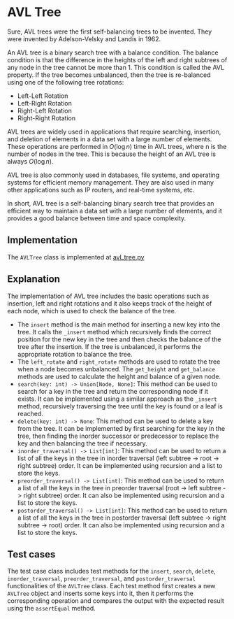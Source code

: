 # AVL Tree

Sure, AVL trees were the first self-balancing trees to be invented. They were invented by Adelson-Velsky and Landis in 1962.

An AVL tree is a binary search tree with a balance condition. The balance condition is that the difference in the heights of the left and right subtrees of any node in the tree cannot be more than 1. This condition is called the AVL property. If the tree becomes unbalanced, then the tree is re-balanced using one of the following tree rotations:

- Left-Left Rotation
- Left-Right Rotation
- Right-Left Rotation
- Right-Right Rotation

AVL trees are widely used in applications that require searching, insertion, and deletion of elements in a data set with a large number of elements. These operations are performed in $O(\log{n})$ time in AVL trees, where n is the number of nodes in the tree. This is because the height of an AVL tree is always $O(\log{n})$.

AVL tree is also commonly used in databases, file systems, and operating systems for efficient memory management. They are also used in many other applications such as IP routers, and real-time systems, etc.

In short, AVL tree is a self-balancing binary search tree that provides an efficient way to maintain a data set with a large number of elements, and it provides a good balance between time and space complexity.

## Implementation

The `AVLTree` class is implemented at [avl_tree.py](../../data_structures/avl_tree.py)

## Explanation

The implementation of AVL tree includes the basic operations such as insertion, left and right rotations and it also keeps track of the height of each node, which is used to check the balance of the tree.

- The `insert` method is the main method for inserting a new key into the tree. It calls the `_insert` method which recursively finds the correct position for the new key in the tree and then checks the balance of the tree after the insertion. If the tree is unbalanced, it performs the appropriate rotation to balance the tree.
- The `left_rotate` and `right_rotate` methods are used to rotate the tree when a node becomes unbalanced. The `get_height` and `get_balance` methods are used to calculate the height and balance of a given node.
- `search(key: int) -> Union[Node, None]`: This method can be used to search for a key in the tree and return the corresponding node if it exists. It can be implemented using a similar approach as the `_insert` method, recursively traversing the tree until the key is found or a leaf is reached.
- `delete(key: int) -> None`: This method can be used to delete a key from the tree. It can be implemented by first searching for the key in the tree, then finding the inorder successor or predecessor to replace the key and then balancing the tree if necessary.
- `inorder_traversal() -> List[int]`: This method can be used to return a list of all the keys in the tree in inorder traversal (left subtree -> root -> right subtree) order. It can be implemented using recursion and a list to store the keys.
- `preorder_traversal() -> List[int]`: This method can be used to return a list of all the keys in the tree in preorder traversal (root -> left subtree -> right subtree) order. It can also be implemented using recursion and a list to store the keys.
- `postorder_traversal() -> List[int]`: This method can be used to return a list of all the keys in the tree in postorder traversal (left subtree -> right subtree -> root) order. It can also be implemented using recursion and a list to store the keys.

## Test cases

The test case class includes test methods for the `insert`, `search`, `delete`, `inorder_traversal`, `preorder_traversal`, and `postorder_traversal` functionalities of the `AVLTree` class. Each test method first creates a new `AVLTree` object and inserts some keys into it, then it performs the corresponding operation and compares the output with the expected result using the `assertEqual` method.